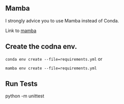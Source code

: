 
## Mamba
I strongly advice you to use Mamba instead of Conda.

Link to [mamba](Mamba.readthedocs.io/en/latest/installation.html)

## Create the codna env.

`conda env create --file=requirements.yml` 
or 

`mamba env create --file=requirements.yml` 


## Run Tests
python -m unittest

